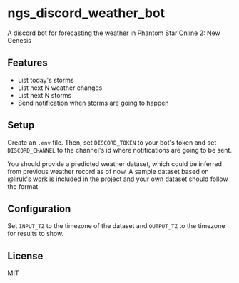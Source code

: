 # ngs_discord_weather_bot

A discord bot for forecasting the weather in Phantom Star Online 2: New Genesis

## Features
* List today's storms
* List next N weather changes
* List next N storms
* Send notification when storms are going to happen

## Setup

Create an `.env` file.
Then, set `DISCORD_TOKEN` to your bot's token and set `DISCORD_CHANNEL` to the channel's id where notifications are going to be sent.

You should provide a predicted weather dataset, which could be inferred from previous weather record as of now.
A sample dataset based on [@liruk's work](https://docs.google.com/spreadsheets/d/1Nf4NSSUhhX4EcsIFzdRYJSsJXWAH4_8Rg7b58oaTwag/edit#gid=18583798) is included in the project and your own dataset should follow the format

## Configuration
Set `INPUT_TZ` to the timezone of the dataset and `OUTPUT_TZ` to the timezone for results to show.

## License
MIT

